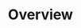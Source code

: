 ---
image: /![API Image](/images/logo.png){:class="img-responsive"}
title: Overview
position: 1.01
description: 
content_markdown: |-
  Technopedia version 6.1 API enables cloud-based access to asset data in Technopedia, which provides you with a cloud-first and high-performance resource to manage your assets.<br>
  Technopedia is a Graph database that is designed to process data by using a graph-based methodology, rather than a relational database model.<br>
  <br>
  You query the Technopedia database by using either of the following methods:

  * By using the graph-based Technopedia query language (TQL) endpoint. <br>
  You select nodes, node relationships to other nodes, and node attributes to define the criteria for your query to return relevant data. 
  * By using the Techopedia-ID endpoint to reference an entity in the database and return relevant data for that entity. <br>
  The Technopedia ID record stores information about a Technopedia entity. <br>
  For example; the entity might be a product or it might be specific node attribute that returns relevant data.  

  <br>
    
  The following diagram shows an overview of the Technopedia API enpoints, and examples of nodes and relationships in the Technopedia database.
  <br>
  
  ![API Image](/images/V6api.png){: .img-responsive}
  <br>

  The following query example is an API GET request that uses the TQL endpoint. <br>
  <br>
  `GET:` `https://v6-1.technopedia.com/tql?=MATCH (n:SOFTWARE_PRODUCT) RETURN n.product` <br>

  The query selects the software product node and then returns software product names.<br>
  TQL uses a `MATCH` statement to select nodes in the Technopedia graph, which is like a `SELECT` statement in SQL. <br>
  <br>
  



  #### What’s included in Technopedia V6 API?


  * Graph store organization model that enables Technopedia to store asset data
  from any entity.

  * TQL (Technopedia Query Language) endpoint that you use for graph-based
  querying of the Technopedia database.

  * Technopedia-id endpoint that you use to query any Technopedia entity by its ID.


  #### What are the V6 API Endpoints?


  ###### To query the Technopedia database you use one of the following two endpoints:


  * `https://v6-1.technopedia.com/tql?q=MATCH <Query Parameters>`
    ###### You provide query parameters in the TQL MATCH statement to generate the criteria for your query, as shown in the following example:<br>
    
    GET: `https://v6-1.technopedia.com/tql?q=MATCH (sft:SOFTWARE_PRODUCT) RETURN sft`<br>

  * `https://v6-1.technopedia.com/technopedia-id/<Technopedia ID>.`
    ###### You provide the Technopedia ID for the entity that you're querying to return data for that specific entity. 
    The following example shows a dummy Technopedia ID: <br>
    
    GET: `https://v6-1.technopedia.com/technopedia-id/86-7ytdf89jdjhjsdh87`
   

  #### Technopedia graph concepts

  ###### Data storage in Technopedia involves the following concepts:


  * Nodes are Graph data records that are entities in the graph, such as
  software version or hardware product.                 
    
  * Nodes contain one or more attributes, which provide data in key-value
  pairs such as the following examples: <br>
  `{product: Excel}` or `{manufacturer: Microsoft}`.

  * Nodes are connected by relationships that you use to query multiple nodes in a single query. 

  ###### The following graph shows the Technopedia nodes and relationships:
  
  ![API Image](/images/graph.png){: .img-responsive}<br>&nbsp;

left_code_blocks:
  - code_block: |-
      GET:  https://v6-1.technopedia.com/tql?q=MATCH <Query Parameters>
      GET: https://v6-1.technopedia.com/tql?MATCH (xx:SOFTWARE_PRODUCT) RETURN xx

      GET:  https://v6-1.technopedia.com/technopedia-id/<technopedia_id>
      GET:  https://v6-1.technopedia.com/technopedia-id/4d35ec28-0f16-4787-acca-885679265b59
      
    title: API Query Examples
    language: bash
right_code_blocks:
  - code_block: |2
      https://v6-1.technopedia.com/tql
      https://v6-1.technopedia.com/technopedia-id/
      
      


    title: Technopedia Endpoints
    language: bash
  
---